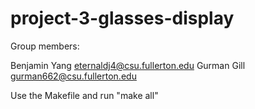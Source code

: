 # project-3-glasses-display

Group members:

Benjamin Yang eternaldj4@csu.fullerton.edu 
Gurman Gill gurman662@csu.fullerton.edu

Use the Makefile and run "make all"